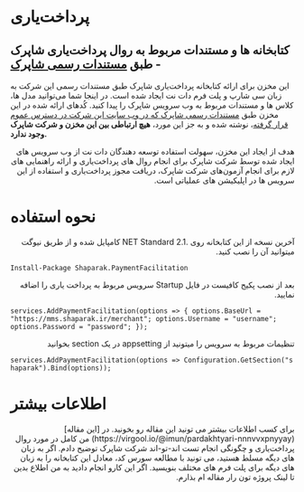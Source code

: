 # پرداخت‌یاری

## کتابخانه ها و مستندات مربوط به روال **پرداخت‌یاری شاپرک** - طبق [مستندات رسمی شاپرک](https://shaparak.ir/tips/%D9%85%D8%B3%D8%AA%D9%86%D8%AF%D8%A7%D8%AA)

این مخزن برای ارائه کتابخانه پرداخت‌یاری شاپرک طبق مستندات رسمی این شرکت به زبان سی شارپ و پلت فرم دات نت ایجاد شده است. در اینجا شما می‌توانید مدل ها، کلاس ها و مستندات مربوط به وب سرویس شاپرک را پیدا کنید. کُدهای ارائه شده در این مخزن طبق [مستندات رسمی شاپرک که در وب سایت این شرکت در دسترس عموم قرار گرفته](https://shaparak.ir/tips/%D9%85%D8%B3%D8%AA%D9%86%D8%AF%D8%A7%D8%AA)، نوشته شده و به جز این مورد، **هیچ ارتباطی بین این مخزن و شرکت شاپرک وجود ندارد.**

<p dir="rtl" align="right">
هدف از ایجاد این مخزن، سهولت استفاده توسعه دهندگان دات نت از وب سرویس های ایجاد شده توسط شرکت شاپرک برای انجام روال های پرداخت‌یاری و ارائه راهنمایی های لازم برای انجام آزمون‌های شرکت شاپرک، دریافت مجوز پرداخت‌یاری و استفاده از این سرویس ها در اپلیکیشن های عملیاتی است.
  </p>

# نحوه استفاده
<p dir="rtl" align="right">
آخرین نسخه از این کتابخانه روی .NET Standard 2.1 کامپایل شده و از طریق نیوگت میتوانید آن را نصب کنید.
</p>

`Install-Package Shaparak.PaymentFacilitation`

<p dir="rtl" align="right">
بعد از نصب پکیج کافیست در فایل Startup سرویس مربوط به پرداخت یاری را اضافه نمایید.
 </p>

`services.AddPaymentFacilitation(options => {
options.BaseUrl = "https://mms.shaparak.ir/merchant";
options.Username = "username";
options.Password = "password";
});`
<p dir="rtl" align="right">
تنظیمات مربوط به سرویس را میتونید از appsetting در یک section بخوانید
</p>

`services.AddPaymentFacilitation(options => Configuration.GetSection("shaparak").Bind(options));`

# اطلاعات بیشتر
<p dir="rtl" align="right">
برای کسب اطلاعات بیشتر می تونید این مقاله رو بخونید. در [این مقاله](https://virgool.io/@imun/pardakhtyari-nnnvvxpnyyay) من کامل در مورد روال پرداخت‌یاری و چگونگی انجام تست اند-تو-اند شرکت شاپرک توضیح دادم.
اگر به زبان های دیگه مسلط هستید، می تونید با مطالعه سورس کد، معادل این کتابخانه را به زبان های دیگه برای پلت فرم های مختلف بنویسید. اگر این کارو انجام دادید به من اطلاع بدین تا لینک پروژه تون رار مقاله ام بذارم.
 </p>
